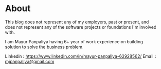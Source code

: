 # About

This blog does not represent any of my employers, past or present, and does not represent any of the software projects or foundations I'm involved with.

I am Mayur Panpaliya having 6+ year of work experience on building solution to solve the business problem. 

Linkedin : https://www.linkedin.com/in/mayur-panpaliya-63928562/
Email    : mjpanpaliya@gmail.com
